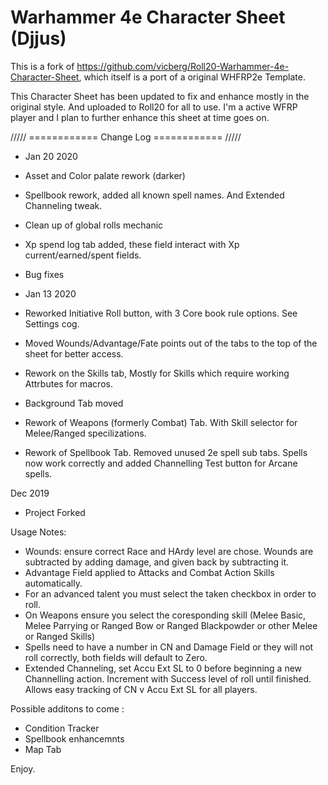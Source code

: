 # Warhammer 4e Character Sheet (Djjus)

This is a fork of https://github.com/vicberg/Roll20-Warhammer-4e-Character-Sheet, which itself is a port of a original WHFRP2e Template.

This Character Sheet has been updated to fix and enhance mostly in the original style. And uploaded to Roll20 for all to use. 
I'm a active WFRP player and I plan to further enhance this sheet at time goes on.


///// ============ Change Log ============ ///// 


- Jan 20 2020

- Asset and Color palate rework (darker)
- Spellbook rework, added all known spell names. And Extended Channeling tweak.
- Clean up of global rolls mechanic
- Xp spend log tab added, these field interact with Xp current/earned/spent fields.
- Bug fixes


- Jan 13 2020

- Reworked Initiative Roll button, with 3 Core book rule options. See Settings cog.
- Moved Wounds/Advantage/Fate points out of the tabs to the top of the sheet for better access.
- Rework on the Skills tab, Mostly for Skills which require working Attrbutes for macros.
- Background Tab moved
- Rework of Weapons (formerly Combat) Tab. With Skill selector for Melee/Ranged specilizations.
- Rework of Spellbook Tab. Removed unused 2e spell sub tabs. Spells now work correctly and added Channelling Test button for Arcane spells.

Dec 2019

- Project Forked

Usage Notes:

- Wounds: ensure correct Race and HArdy level are chose. Wounds are subtracted by adding damage, and given back by subtracting it.
- Advantage Field applied to Attacks and Combat Action Skills automatically.
- For an advanced talent you must select the taken checkbox in order to roll.
- On Weapons ensure you select the coresponding skill (Melee Basic, Melee Parrying or Ranged Bow or Ranged Blackpowder or other Melee or Ranged Skills)
- Spells need to have a number in CN and Damage Field or they will not roll correctly, both fields will default to Zero.
- Extended Channeling, set Accu Ext SL to 0 before beginning a new Channelling action. Increment with Success level of roll until finished. Allows easy tracking of CN v Accu Ext SL for all players.



Possible additons to come :

- Condition Tracker
- Spellbook enhancemnts
- Map Tab



Enjoy.